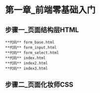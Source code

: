 # 第一章_前端零基础入门

## 步骤一_页面结构层HTML
    **代码** form_base.html
    **代码** form_input.html
    **代码** form_select.html
    **代码** index.html
    **代码** index2.html
    **代码** index3.html

## 步骤二_页面化妆师CSS